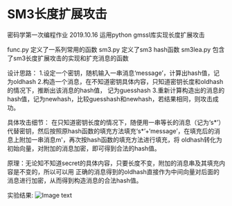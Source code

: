 # SM3长度扩展攻击
密码学第一次编程作业 2019.10.16
运用python gmssl库实现长度扩展攻击

func.py 定义了一系列常用的函数
sm3.py 定义了sm3 hash函数
sm3lea.py 包含了sm3长度扩展攻击的实现和扩充消息的函数

设计思路：
1.设定一个密钥，随机输入一串消息‘message’，计算出hash值，记为oldhash
2.构造一个消息，在不知道密钥具体内容，只知道密钥长度和oldhash的情况下，推断出该消息的hash值，
    记为guesshash
3.重新计算构造出的消息的hash值，记为newhash，比较guesshash和newhash，若结果相同，则攻击成功。

具体攻击细节：
在只知道密钥长度的情况下，随便用一串等长的消息（记为‘s*’）代替密钥，然后按照原hash函数的填充方法填充‘s*’+‘message’，在填充后的消息上附加一串消息m'，再次按hash函数的填充方法进行填充，将
oldhash转化为初始向量，对附加的消息加密，即可得到合法的hash值。

原理：无论知不知道secret的具体内容，只要长度不变，附加的消息串及其填充内容是不变的，所以可以用
正确的消息得到的oldhash直接作为中间向量对后面的消息进行加密，从而得到构造消息的合法hash值。

实验结果:
![Image text](https://github.com/Millsyang/sm3-Length-extension-attack/blob/master/demo.png)
